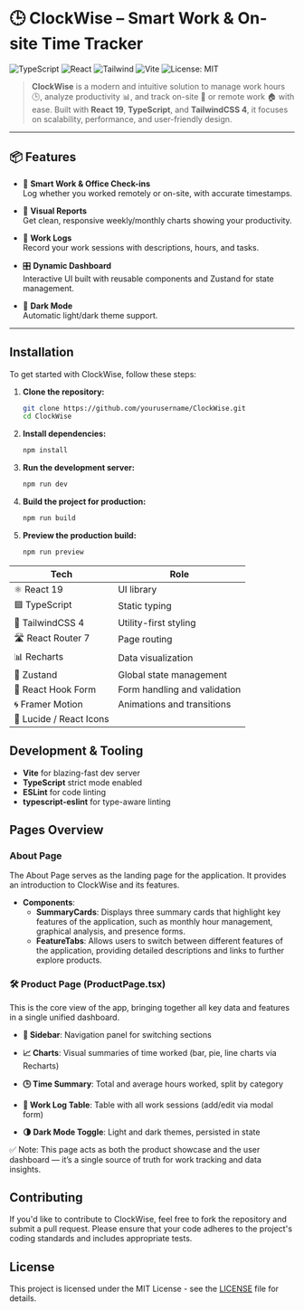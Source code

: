 # 🕒 ClockWise – Smart Work & On-site Time Tracker

![TypeScript](https://img.shields.io/badge/TypeScript-5.x-blue.svg)
![React](https://img.shields.io/badge/React-19.x-61DAFB.svg)
![Tailwind](https://img.shields.io/badge/TailwindCSS-4.x-38B2AC.svg)
![Vite](https://img.shields.io/badge/Vite-6.x-646CFF.svg)
![License: MIT](https://img.shields.io/badge/License-MIT-yellow.svg)

> **ClockWise** is a modern and intuitive solution to manage work hours 🕒, analyze productivity 📊, and track on-site 🏢 or remote work 🏠 with ease. Built with **React 19**, **TypeScript**, and **TailwindCSS 4**, it focuses on scalability, performance, and user-friendly design.

---

## 📦 Features

- 📍 **Smart Work & Office Check-ins**  
  Log whether you worked remotely or on-site, with accurate timestamps.

- 📅 **Visual Reports**  
  Get clean, responsive weekly/monthly charts showing your productivity.

- 🧾 **Work Logs**  
  Record your work sessions with descriptions, hours, and tasks.

- 🎛️ **Dynamic Dashboard**  
  Interactive UI built with reusable components and Zustand for state management.

- 🌙 **Dark Mode**  
  Automatic light/dark theme support.

---
## Installation

To get started with ClockWise, follow these steps:

1. **Clone the repository:**
   ```bash
   git clone https://github.com/yourusername/ClockWise.git
   cd ClockWise
   ```

2. **Install dependencies:**
   ```bash
   npm install
   ```

3. **Run the development server:**
   ```bash
   npm run dev
   ```

4. **Build the project for production:**
   ```bash
   npm run build
   ```

5. **Preview the production build:**
   ```bash
   npm run preview
   ```
   
| Tech                    | Role                         |
| ----------------------- | ---------------------------- |
| ⚛️ React 19             | UI library                   |
| 🟦 TypeScript           | Static typing                |
| 🎨 TailwindCSS 4        | Utility-first styling        |
| 🛣 React Router 7       | Page routing                 |
| 📊 Recharts             | Data visualization           |
| 🧠 Zustand              | Global state management      |
| 🧾 React Hook Form      | Form handling and validation |
| 🌀 Framer Motion        | Animations and transitions   |
| 🧰 Lucide / React Icons |                              |


## Development & Tooling

- **Vite** for blazing-fast dev server
- **TypeScript** strict mode enabled
- **ESLint** for code linting
- **typescript-eslint** for type-aware linting

## Pages Overview

### About Page

The About Page serves as the landing page for the application. It provides an introduction to ClockWise and its features.

- **Components**:
  - **SummaryCards**: Displays three summary cards that highlight key features of the application, such as monthly hour management, graphical analysis, and presence forms.
  - **FeatureTabs**: Allows users to switch between different features of the application, providing detailed descriptions and links to further explore products.

### 🛠 Product Page (ProductPage.tsx) 
This is the core view of the app, bringing together all key data and features in a single unified dashboard.

- **🧭 Sidebar**: Navigation panel for switching sections

- **📈 Charts**: Visual summaries of time worked (bar, pie, line charts via Recharts)

- **🕒 Time Summary**: Total and average hours worked, split by category

- **🧾 Work Log Table**: Table with all work sessions (add/edit via modal form)

- **🌗 Dark Mode Toggle**: Light and dark themes, persisted in state

✅ Note: This page acts as both the product showcase and the user dashboard — it’s a single source of truth for work tracking and data insights.

## Contributing

If you'd like to contribute to ClockWise, feel free to fork the repository and submit a pull request. Please ensure that your code adheres to the project's coding standards and includes appropriate tests.

## License

This project is licensed under the MIT License - see the [LICENSE](LICENSE) file for details.
